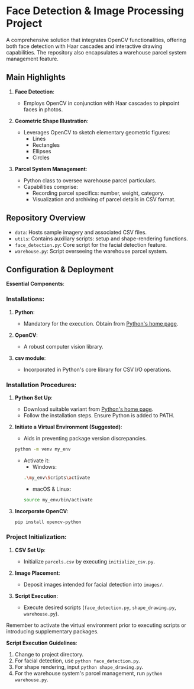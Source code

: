 # Face Detection & Image Processing Project

A comprehensive solution that integrates OpenCV functionalities, offering both face detection with Haar cascades and interactive drawing capabilities. The repository also encapsulates a warehouse parcel system management feature.

## Main Highlights

1. **Face Detection**:

   - Employs OpenCV in conjunction with Haar cascades to pinpoint faces in photos.

2. **Geometric Shape Illustration**:

   - Leverages OpenCV to sketch elementary geometric figures:
     - Lines
     - Rectangles
     - Ellipses
     - Circles

3. **Parcel System Management**:
   - Python class to oversee warehouse parcel particulars.
   - Capabilities comprise:
     - Recording parcel specifics: number, weight, category.
     - Visualization and archiving of parcel details in CSV format.

## Repository Overview

- `data`: Hosts sample imagery and associated CSV files.
- `utils`: Contains auxiliary scripts: setup and shape-rendering functions.
- `face_detection.py`: Core script for the facial detection feature.
- `warehouse.py`: Script overseeing the warehouse parcel system.

## Configuration & Deployment

**Essential Components**:

### Installations:

1. **Python**:

   - Mandatory for the execution. Obtain from [Python's home page](https://www.python.org/downloads/).

2. **OpenCV**:

   - A robust computer vision library.

3. **csv module**:
   - Incorporated in Python's core library for CSV I/O operations.

### Installation Procedures:

1. **Python Set Up**:

   - Download suitable variant from [Python's home page](https://www.python.org/downloads/).
   - Follow the installation steps. Ensure Python is added to PATH.

2. **Initiate a Virtual Environment (Suggested)**:

   - Aids in preventing package version discrepancies.

   ```bash
   python -m venv my_env
   ```

   - Activate it:
     - Windows:
     ```bash
     .\my_env\Scripts\activate
     ```
     - macOS & Linux:
     ```bash
     source my_env/bin/activate
     ```

3. **Incorporate OpenCV**:
   ```bash
   pip install opencv-python
   ```

### Project Initialization:

1. **CSV Set Up**:

   - Initialize `parcels.csv` by executing `initialize_csv.py`.

2. **Image Placement**:

   - Deposit images intended for facial detection into `images/`.

3. **Script Execution**:
   - Execute desired scripts (`face_detection.py`, `shape_drawing.py`, `warehouse.py`).

Remember to activate the virtual environment prior to executing scripts or introducing supplementary packages.

**Script Execution Guidelines**:

1. Change to project directory.
2. For facial detection, use `python face_detection.py`.
3. For shape rendering, input `python shape_drawing.py`.
4. For the warehouse system's parcel management, run `python warehouse.py`.
